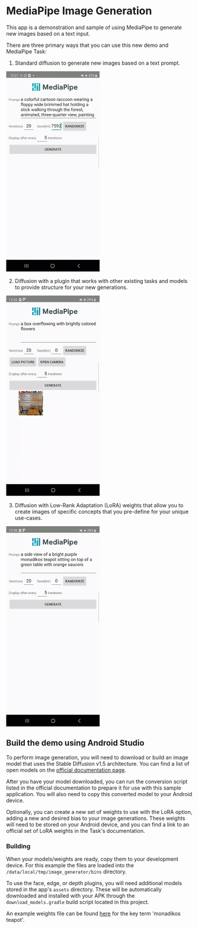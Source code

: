 # MediaPipe Image Generation

This app is a demonstration and sample of using MediaPipe to generate new images based on a text input.

There are three primary ways that you can use this new demo and MediaPipe Task:

1.  Standard diffusion to generate new images based on a text prompt.

![Diffusion example](images/diffusion.gif?raw=true "Diffusion example")

    
2.  Diffusion with a plugin that works with other existing tasks and models to provide structure for your new generations.

![Plugin example](images/plugin.gif?raw=true "Plugin example")
    
3.  Diffusion with Low-Rank Adaptation (LoRA) weights that allow you to create images of specific concepts that you pre-define for your unique use-cases.

![LoRA example](images/lora.gif?raw=true "LoRA example")

## Build the demo using Android Studio

To perform image generation, you will need to download or build an image model that uses the Stable Diffusion v1.5 architecture. You can find a list of open models on the [official documentation page](https://developers.google.com/mediapipe/solutions/vision/image_generator#install_and_run_the_image_generator_demo_app).

After you have your model downloaded, you can run the conversion script listed in the official documentation to prepare it for use with this sample application. You will also need to copy this converted model to your Android device.

Optionally, you can create a new set of weights to use with the LoRA option, adding a new and desired bias to your image generations. These weights will need to be stored on your Android device, and you can find a link to an official set of LoRA weights in the Task's documentation.

### Building

When your models/weights are ready, copy them to your development device. For this example the files are loaded into the `/data/local/tmp/image_generator/bins` directory.

To use the face, edge, or depth plugins, you will need additional models stored in the app's `assets` directory. These will be automatically downloaded and installed with your APK through the `download_models.gradle` build script located in this project.

An example weights file can be found [here](https://storage.googleapis.com/mediapipe-models/image_generator/LoRA_weights/teapot_lora.task) for the key term 'monadikos teapot'.